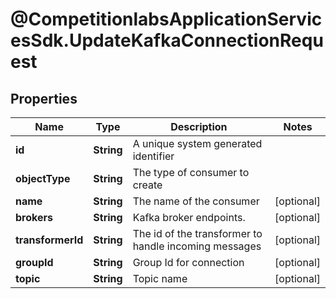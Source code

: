 # @CompetitionlabsApplicationServicesSdk.UpdateKafkaConnectionRequest

## Properties

Name | Type | Description | Notes
------------ | ------------- | ------------- | -------------
**id** | **String** | A unique system generated identifier | 
**objectType** | **String** | The type of consumer to create | 
**name** | **String** | The name of the consumer | [optional] 
**brokers** | **String** | Kafka broker endpoints. | [optional] 
**transformerId** | **String** | The id of the transformer to handle incoming messages | [optional] 
**groupId** | **String** | Group Id for connection | [optional] 
**topic** | **String** | Topic name | [optional] 


